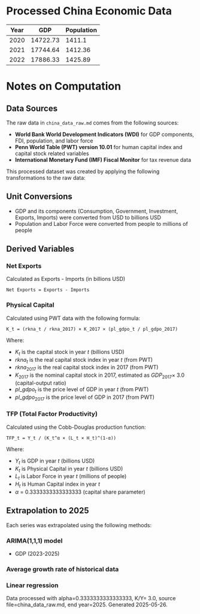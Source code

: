 # Processed China Economic Data

| Year | GDP      | Population |
| ---- | -------- | ---------- |
| 2020 | 14722.73 | 1411.1     |
| 2021 | 17744.64 | 1412.36    |
| 2022 | 17886.33 | 1425.89    |

# Notes on Computation

## Data Sources

The raw data in `china_data_raw.md` comes from the following sources:

- **World Bank World Development Indicators (WDI)** for GDP components, FDI, population, and labor force
- **Penn World Table (PWT) version 10.01** for human capital index and capital stock related variables
- **International Monetary Fund (IMF) Fiscal Monitor** for tax revenue data

This processed dataset was created by applying the following transformations to the raw data:

## Unit Conversions

- GDP and its components (Consumption, Government, Investment, Exports, Imports) were converted from USD to billions USD
- Population and Labor Force were converted from people to millions of people

## Derived Variables

### Net Exports

Calculated as Exports - Imports (in billions USD)

```
Net Exports = Exports - Imports
```

### Physical Capital

Calculated using PWT data with the following formula:

```
K_t = (rkna_t / rkna_2017) × K_2017 × (pl_gdpo_t / pl_gdpo_2017)
```

Where:

- $K_t$ is the capital stock in year $t$ (billions USD)
- $rkna_t$ is the real capital stock index in year $t$ (from PWT)
- $rkna_{2017}$ is the real capital stock index in 2017 (from PWT)
- $K_{2017}$ is the nominal capital stock in 2017, estimated as
  $GDP_{2017} \times$ 3.0 (capital-output ratio)
- $pl\_gdpo_t$ is the price level of GDP in year $t$ (from PWT)
- $pl\_gdpo_{2017}$ is the price level of GDP in 2017 (from PWT)

### TFP (Total Factor Productivity)

Calculated using the Cobb-Douglas production function:

```
TFP_t = Y_t / (K_t^α × (L_t × H_t)^(1-α))
```

Where:

- $Y_t$ is GDP in year $t$ (billions USD)
- $K_t$ is Physical Capital in year $t$ (billions USD)
- $L_t$ is Labor Force in year $t$ (millions of people)
- $H_t$ is Human Capital index in year $t$
- $\alpha$ = 0.3333333333333333 (capital share parameter)

## Extrapolation to 2025

Each series was extrapolated using the following methods:

### ARIMA(1,1,1) model

- GDP (2023-2025)

### Average growth rate of historical data

### Linear regression

Data processed with alpha=0.3333333333333333, K/Y= 3.0, source file=china_data_raw.md,
end year=2025. Generated 2025-05-26.
